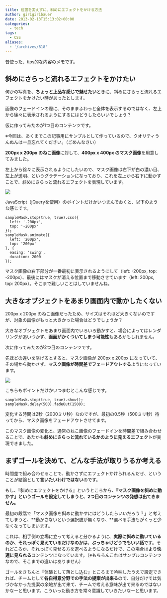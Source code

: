 ```yaml
---
title: 位置を変えずに、斜めにエフェクトをかける方法
author: girigiribauer
date: 2013-02-13T15:13:02+00:00
categories:
  - tech
tags:
  - CSS
aliases:
  - '/archives/818'
---
```

昔使った、tips的な内容のメモです。

## 斜めにさらっと流れるエフェクトをかけたい

何かの写真を、**ちょっと上品な感じで魅せたい**ときに、斜めにさらっと流れるエフェクトをかけたい時があったとします。

画像のフェードインの際に、そのままふわっと全体を表示するのではなく、左上から徐々に表示されるようにするにはどうしたらいいでしょう？

仮に作ってみたのが1つ目のコンテンツです。



※今回は、あくまでこの記事用にサンプルとして作っているので、クオリティうんぬんは一旦忘れてください。（ごめんなさい）

**200px x 200px のねこ画像**に対して、**400px x 400px のマスク画像**を用意してみました。

左上から徐々に表示されるようにしたいので、マスク画像は右下が白の濃い目、左上が透明、というグラデーションになっており、これを左上から右下に動かすことで、斜めにさらっと流れるエフェクトを表現しています。

![][1]

JavaScript（jQueryを使用）のポイントだけかいつまんでおくと、以下のような感じです。

    sampleMask.stop(true, true).css({
      left: '-200px',
      top: '-200px'
    });
    sampleMask.animate({
      left: '200px',
      top: '200px'
    }, {
      easing: 'swing',
      duration: 2000
    });


マスク画像の右下部分が一番最初に表示されるようにして（left: -200px, top: -200px）、最後にはマスクが消える位置まで移動させています（left: 200px, top: 200px）。そこまで難しいことはしていませんね。

## 大きなオブジェクトをあまり画面内で動かしたくない

200px x 200px のねこ画像だったため、サイズはそれほど大きくないのですが、対象の画像がもっと大きかった場合はどうでしょうか？

大きなオブジェクトをあまり画面内でいろいろ動かすと、場合によってはレンダリングが追いつかず、**画面がかくついてしまう可能性**もあるかもしれません。

次に作ってみたのが2つ目のコンテンツです。



先ほどの違いを挙げるとすると、マスク画像が 200px x 200px になっていて、その場から動かさず、**マスク画像が時間差でフェードアウトする**ようになっています。

![][2]

こちらもポイントだけかいつまむとこんな感じです。

    sampleMask.stop(true, true).show();
    sampleMask.delay(500).fadeOut(1500);


変化する時間は2秒（2000ミリ秒）なのですが、最初の0.5秒（500ミリ秒）待ってから、マスク画像をフェードアウトさせてます。

このマスク画像の変化と、通常のねこ画像のフェードインを時間差で組み合わせることで、あたかも**斜めにさらっと流れているかのように見えるエフェクト**が実現できました。

## まずゴールを決めて、どんな手法が取りうるか考える

時間差で組み合わせることで、動かさずにエフェクトかけられるんだぜ、ということが結論として**言いたいわけではない**のです。

もし、『斜めにエフェクトをかける』というところから、**『マスク画像を斜めに動かす』というゴールを設定してしまうと、2つ目のコンテンツの発想は出てきません。**

最初の段階で「マスク画像を斜めに動かすにはどうしたらいいだろう？」と考えてしまうと、**動かさないという選択肢が無くなり、**選べる手法もがくっと少なくなってしまいます。

これは、相手側の立場に立って考えると分かるように、**実際に斜めに動いているのか、それっぽく見えているだけなのかは、ぶっちゃけどうでもいい話**です。それどころか、それっぽく見せる方を選べるようになるだけで、この場合は**より快適に見られる**コンテンツになっています。（※もちろんこれはサンプルコンテンツなので、そこまでの違いはありません）

ゴールをきちんと『体験として落とし込む』ところまで吟味したうえで設定できれば、チームとして**各自得意分野での手法の提案が出来る**ので、自分だけでは気づかなかった提案の余地が出て来て、チームで考える意味が出て来るのではないかなーと思います。こういった動き方を常々意識していきたいなーと思います。

 [1]: /img/2013/02/sample-mask2.png
 [2]: /img/2013/02/sample-mask.png

